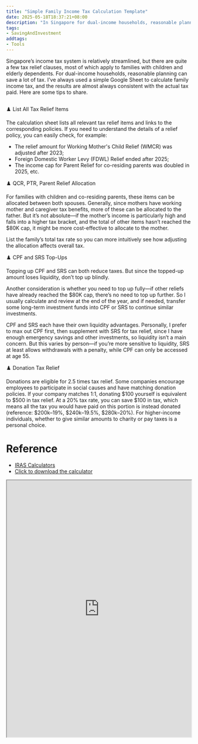 ```yaml
---
title: "Simple Family Income Tax Calculation Template"
date: 2025-05-18T18:37:21+08:00
description: "In Singapore for dual-income households, reasonable planning can save a lot of tax. I’ve always used a simple Google Sheet to calculate family income tax, and the results are almost always consistent with the actual tax paid. Here are some tips to share."
tags:
- SavingAndInvestment
addtags:
- Tools
---
```


Singapore’s income tax system is relatively streamlined, but there are quite a few tax relief clauses, most of which apply to families with children and elderly dependents. For dual-income households, reasonable planning can save a lot of tax. I’ve always used a simple Google Sheet to calculate family income tax, and the results are almost always consistent with the actual tax paid. Here are some tips to share.

<div>
    <span class="image fit" style="max-width: 800px;"><img src="https://s3.ap-southeast-1.amazonaws.com/littlecheesecake.me/money.sense/personal-income-tax-calculator-family/tax-relief-sample-calculations.excalidraw.png" alt="" /></span>
</div>

♟️ List All Tax Relief Items

The calculation sheet lists all relevant tax relief items and links to the corresponding policies. If you need to understand the details of a relief policy, you can easily check, for example:

- The relief amount for Working Mother's Child Relief (WMCR) was adjusted after 2023;
- Foreign Domestic Worker Levy (FDWL) Relief ended after 2025;
- The income cap for Parent Relief for co-residing parents was doubled in 2025, etc.

♟️ QCR, PTR, Parent Relief Allocation

For families with children and co-residing parents, these items can be allocated between both spouses. Generally, since mothers have working mother and caregiver tax benefits, more of these can be allocated to the father. But it’s not absolute—if the mother’s income is particularly high and falls into a higher tax bracket, and the total of other items hasn’t reached the $80K cap, it might be more cost-effective to allocate to the mother.

List the family’s total tax rate so you can more intuitively see how adjusting the allocation affects overall tax.

♟️ CPF and SRS Top-Ups

Topping up CPF and SRS can both reduce taxes. But since the topped-up amount loses liquidity, don’t top up blindly.

Another consideration is whether you need to top up fully—if other reliefs have already reached the $80K cap, there’s no need to top up further. So I usually calculate and review at the end of the year, and if needed, transfer some long-term investment funds into CPF or SRS to continue similar investments.

CPF and SRS each have their own liquidity advantages. Personally, I prefer to max out CPF first, then supplement with SRS for tax relief, since I have enough emergency savings and other investments, so liquidity isn’t a main concern. But this varies by person—if you’re more sensitive to liquidity, SRS at least allows withdrawals with a penalty, while CPF can only be accessed at age 55.

♟️ Donation Tax Relief

Donations are eligible for 2.5 times tax relief. Some companies encourage employees to participate in social causes and have matching donation policies. If your company matches 1:1, donating $100 yourself is equivalent to $500 in tax relief. At a 20% tax rate, you can save $100 in tax, which means all the tax you would have paid on this portion is instead donated (reference: $200k–19%, $240k–19.5%, $280k–20%). For higher-income individuals, whether to give similar amounts to charity or pay taxes is a personal choice.


# Reference

- [IRAS Calculators](https://www.iras.gov.sg/quick-links/calculators)
- [Click to download the calculator](https://s3.ap-southeast-1.amazonaws.com/littlecheesecake.me/money.sense/personal-income-tax-calculator-family/Sample+Personal+Income+Tax+for+Familty+Calculator.xlsx)

<div style="margin-bottom: 40px">
    <iframe width="100%" height="700px" src="https://docs.google.com/spreadsheets/d/e/2PACX-1vSf1PBc47YbrZ_vH2n7JDrlFz7UPyldjbcLsD_enB49W1zVg6Hzvrk_8f9RhncQElRnnaMXXM8eyIOM/pubhtml?gid=0&amp;single=true&amp;widget=true&amp;headers=false"></iframe>
</div>